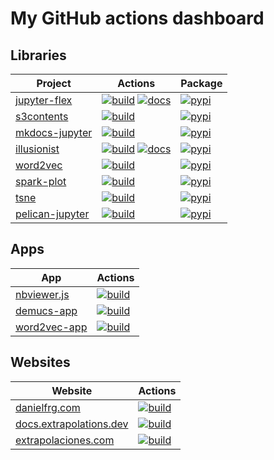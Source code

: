 # My GitHub actions dashboard

## Libraries

| Project | Actions | Package | 
| ------------- | ------------- | ------------- |
| [jupyter-flex](https://github.com/danielfrg/jupyter-flex) | [![build](https://github.com/danielfrg/jupyter-flex/workflows/test/badge.svg)](https://github.com/danielfrg/jupyter-flex/actions/workflows/test.yml) [![docs](https://github.com/danielfrg/jupyter-flex/workflows/docs/badge.svg)](https://github.com/danielfrg/jupyter-flex/actions/workflows/docs.yml) | [![pypi](https://badge.fury.io/py/jupyter-flex.svg)](https://pypi.org/project/jupyter-flex) |
| [s3contents](https://github.com/danielfrg/s3contents) | [![build](https://github.com/danielfrg/s3contents/workflows/test/badge.svg)](https://github.com/danielfrg/s3contents/actions/workflows/test.yml) | [![pypi](https://badge.fury.io/py/s3contents.svg)](https://pypi.org/project/s3contents) |
| [mkdocs-jupyter](https://github.com/danielfrg/mkdocs-jupyter) | [![build](https://github.com/danielfrg/mkdocs-jupyter/workflows/test/badge.svg)](https://github.com/danielfrg/mkdocs-jupyter/actions/workflows/test.yml) | [![pypi](https://badge.fury.io/py/mkdocs-jupyter.svg)](https://pypi.org/project/mkdocs-jupyter/) |
| [illusionist](https://github.com/danielfrg/illusionist) | [![build](https://github.com/danielfrg/illusionist/workflows/test/badge.svg)](https://github.com/danielfrg/illusionist/actions/workflows/test.yml) [![docs](https://github.com/danielfrg/illusionist/workflows/docs/badge.svg)](https://github.com/danielfrg/illusionist/actions/workflows/docs.yml) | [![pypi](https://badge.fury.io/py/illusionist.svg)](https://pypi.org/project/illusionist/) | 
| [word2vec](https://github.com/danielfrg/word2vec) | [![build](https://github.com/danielfrg/word2vec/workflows/test/badge.svg)](http://github.com/danielfrg/word2vec/actions/workflows/test.yml) | [![pypi](https://badge.fury.io/py/word2vec.svg)](https://pypi.org/project/word2vec/) |
| [spark-plot](https://github.com/danielfrg/spark-plot) | [![build](https://github.com/danielfrg/spark-plot/workflows/test/badge.svg)](https://github.com/danielfrg/spark-plot/actions/workflows/test.yml) | [![pypi](https://badge.fury.io/py/spark-plot.svg)](https://pypi.org/project/spark-plot/) |
| [tsne](https://github.com/danielfrg/tsne) | [![build](https://github.com/danielfrg/tsne/workflows/test/badge.svg)](https://github.com/danielfrg/tsne/actions/workflows/test.yml) | [![pypi](https://badge.fury.io/py/tsne.svg)](https://pypi.org/project/tsne/) |
| [pelican-jupyter](https://github.com/danielfrg/pelican-jupyter) | [![build](https://github.com/danielfrg/pelican-jupyter/workflows/test/badge.svg) ](https://github.com/danielfrg/pelican-jupyter/actions/workflows/test.yml) | [![pypi](https://badge.fury.io/py/pelican-jupyter.svg)](https://pypi.org/project/pelican-jupyter/) |

## Apps

| App | Actions |
| --- | --- |
| [nbviewer.js](https://github.com/danielfrg/nbviewer.js) | [![build](https://github.com/danielfrg/nbviewer.js/workflows/deploy/badge.svg)](https://github.com/danielfrg/nbviewer.js/actions/workflows/deploy.yml) |
| [demucs-app](https://github.com/danielfrg/demucs-app) | [![build](https://github.com/danielfrg/demucs-app/workflows/deploy/badge.svg)](https://github.com/danielfrg/demucs-app/actions/workflows/deploy.yml) |
| [word2vec-app](https://github.com/danielfrg/word2vec-app) | [![build](https://github.com/danielfrg/word2vec-app/workflows/deploy/badge.svg)](https://github.com/danielfrg/word2vec-app/actions/workflows/deploy.yml)| 

## Websites

| Website | Actions |
| --- | --- |
| [danielfrg.com](https://github.com/danielfrg/danielfrg.com) | [![build](https://github.com/danielfrg/danielfrg.com/workflows/deploy/badge.svg)](https://github.com/danielfrg/danielfrg.com/actions/workflows/deploy.yml) |
| [docs.extrapolations.dev](https://github.com/danielfrg/docs.extrapolations.dev) | [![build](https://github.com/danielfrg/docs.extrapolations.dev/workflows/deploy/badge.svg)](https://github.com/danielfrg/docs.extrapolations.dev/actions/workflows/deploy.yml) |
| [extrapolaciones.com](https://github.com/danielfrg/extrapolaciones.com) | [![build](https://github.com/danielfrg/extrapolaciones.com/workflows/deploy/badge.svg)](https://github.com/danielfrg/extrapolaciones.com/actions/workflows/deploy.yml) | 
